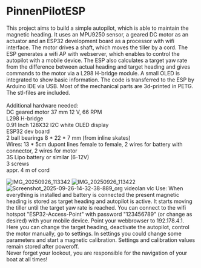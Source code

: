 # PinnenPilotESP
This project aims to build a simple autopilot, which is able to maintain the magnetic heading. It uses an MPU9250 sensor, a geared DC motor as an actuator and an ESP32 development board as a processor with wifi interface. The motor drives a shaft, which moves the tiller by a cord. The ESP generates a wifi AP with webserver, which enables to control the autopilot with a mobile device. The ESP also calculates a target yaw rate from the difference between actual heading and target heading and gives commands to the motor via a L298 H-bridge module. A small OLED is integrated to show basic information. The code is transferred to the ESP by Arduino IDE via USB.
Most of the mechanical parts are 3d-printed in PETG. The stl-files are included.<br/><br/>
Additional hardware needed:<br/>
DC geared motor 37 mm 12 V, 66 RPM<br/>
L298 H-bridge<br/>
0.91 Inch 128X32 I2C white OLED display<br/>
ESP32 dev board<br/>
2 ball bearings 8 * 22 * 7 mm (from inline skates)<br/>
Wires: 13 * 5cm dupont lines female to female, 2 wires for battery with connector, 2 wires for motor<br/>
3S Lipo battery or similar (6-12V)<br/>
3 screws <br/>
appr. 4 m of cord<br/>

![IMG_20250926_113342](https://github.com/user-attachments/assets/10f7dbf1-3afe-4346-9344-481ae8cce848)
![IMG_20250926_113422](https://github.com/user-attachments/assets/660ce9b7-7906-4cd9-9fa0-f0f0dd629042)
![Screenshot_2025-09-26-14-32-38-889_org videolan vlc](https://github.com/user-attachments/assets/517e3b20-d279-4738-bdfa-d34ef4084f68)
Use: When everything is installed and battery is connected the present magnetic heading is stored as target heading and autopilot is active. It starts moving the tiller until the target yaw rate is reached. You can connect to the wifi hotspot "ESP32-Access-Point" with password "123456789" (or change as desired) with your mobile device. Point your webbrowser to 192.178.4.1. Here you can change the target heading, deactivate the autopilot, control the motor manually, go to settings. In settings you could change some parameters and start a magnetic calibration. Settings and calibration values remain stored after poweroff. <br/>
Never forget your lookout, you are responsible for the navigation of your boat at all times!
